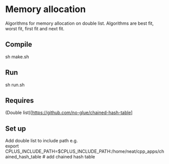 # Memory allocation
Algorithms for memory allocation on double list. Algorithms are best fit, worst fit, first fit and next fit.
## Compile
sh make.sh
## Run
sh run.sh
## Requires
(Double list)[https://github.com/no-glue/chained-hash-table]
## Set up
Add double list to include path e.g.    
export CPLUS_INCLUDE_PATH=$CPLUS_INCLUDE_PATH:/home/neat/cpp_apps/chained_hash_table # add chained hash table
